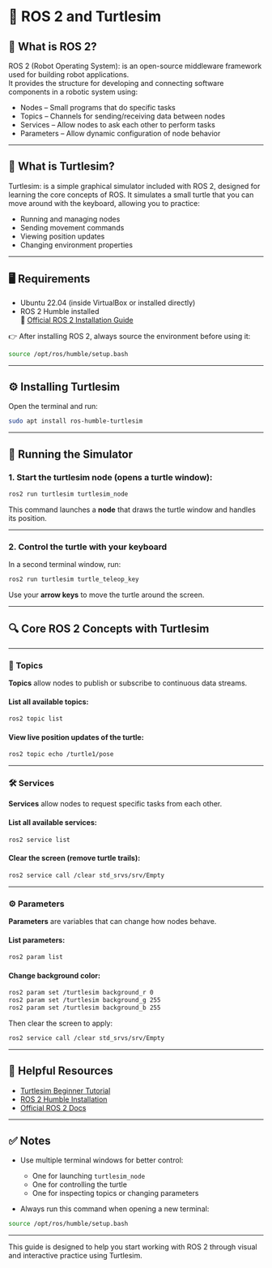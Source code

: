 # 🐢 ROS 2 and Turtlesim

## 📘 What is ROS 2?

ROS 2 (Robot Operating System): is an open-source middleware framework used for building robot applications.  
It provides the structure for developing and connecting software components in a robotic system using:

- Nodes – Small programs that do specific tasks  
- Topics – Channels for sending/receiving data between nodes  
- Services – Allow nodes to ask each other to perform tasks  
- Parameters – Allow dynamic configuration of node behavior

---

## 🐢 What is Turtlesim?

Turtlesim: is a simple graphical simulator included with ROS 2, designed for learning the core concepts of ROS.
It simulates a small turtle that you can move around with the keyboard, allowing you to practice:

- Running and managing nodes
- Sending movement commands
- Viewing position updates
- Changing environment properties

---

## 🖥️ Requirements

- Ubuntu 22.04 (inside VirtualBox or installed directly)
- ROS 2 Humble installed  
  🔗 [Official ROS 2 Installation Guide](https://docs.ros.org/en/humble/Installation/Ubuntu-Install-Debs.html)

👉 After installing ROS 2, always source the environment before using it:
```bash
source /opt/ros/humble/setup.bash
```

---

## ⚙️ Installing Turtlesim

Open the terminal and run:
```bash
sudo apt install ros-humble-turtlesim
```

---

## 🐢 Running the Simulator

### 1. Start the turtlesim node (opens a turtle window):

```bash
ros2 run turtlesim turtlesim_node
```

This command launches a **node** that draws the turtle window and handles its position.

---

### 2. Control the turtle with your keyboard

In a second terminal window, run:
```bash
ros2 run turtlesim turtle_teleop_key
```

Use your **arrow keys** to move the turtle around the screen.

---

## 🔍 Core ROS 2 Concepts with Turtlesim

---

### 📡 Topics

**Topics** allow nodes to publish or subscribe to continuous data streams.

#### List all available topics:
```bash
ros2 topic list
```

#### View live position updates of the turtle:
```bash
ros2 topic echo /turtle1/pose
```

---

### 🛠️ Services

**Services** allow nodes to request specific tasks from each other.

#### List all available services:
```bash
ros2 service list
```

#### Clear the screen (remove turtle trails):
```bash
ros2 service call /clear std_srvs/srv/Empty
```

---

### ⚙️ Parameters

**Parameters** are variables that can change how nodes behave.

#### List parameters:
```bash
ros2 param list
```

#### Change background color:
```bash
ros2 param set /turtlesim background_r 0
ros2 param set /turtlesim background_g 255
ros2 param set /turtlesim background_b 255
```

Then clear the screen to apply:
```bash
ros2 service call /clear std_srvs/srv/Empty
```

---

## 🔗 Helpful Resources

- [Turtlesim Beginner Tutorial](https://docs.ros.org/en/humble/Tutorials/Beginner-CLI-Tools/Introducing-Turtlesim.html)
- [ROS 2 Humble Installation](https://docs.ros.org/en/humble/Installation/Ubuntu-Install-Debs.html)
- [Official ROS 2 Docs](https://docs.ros.org/en/humble/index.html)

---

## ✅ Notes

- Use multiple terminal windows for better control:
  - One for launching `turtlesim_node`
  - One for controlling the turtle
  - One for inspecting topics or changing parameters

- Always run this command when opening a new terminal:
```bash
source /opt/ros/humble/setup.bash
```

---

This guide is designed to help you start working with ROS 2 through visual and interactive practice using Turtlesim.
